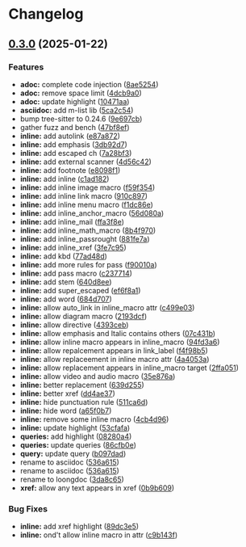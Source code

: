 # Changelog

## [0.3.0](https://github.com/cathaysia/tree-sitter-asciidoc/compare/v0.2.0...v0.3.0) (2025-01-22)


### Features

* **adoc:** complete code injection ([8ae5254](https://github.com/cathaysia/tree-sitter-asciidoc/commit/8ae52543faa3c10184a9a98ac3c70891609b55b7))
* **adoc:** remove space limit ([4dcb9a0](https://github.com/cathaysia/tree-sitter-asciidoc/commit/4dcb9a0d24ae88aedc62857b975532b2d416a3ac))
* **adoc:** update highlight ([10471aa](https://github.com/cathaysia/tree-sitter-asciidoc/commit/10471aa638590eda9130b5814a1eb0d0ee082463))
* **asciidoc:** add m-list lib ([5ca2c54](https://github.com/cathaysia/tree-sitter-asciidoc/commit/5ca2c5448778c084e42211a4b80b7bf527b60e7e))
* bump tree-sitter to 0.24.6 ([9e697cb](https://github.com/cathaysia/tree-sitter-asciidoc/commit/9e697cbd9001d1cf874478c984c634cbe9521e4c))
* gather fuzz and bench ([47bf8ef](https://github.com/cathaysia/tree-sitter-asciidoc/commit/47bf8efda5a20ce1511596eb6ea6fcc12be0ab8d))
* **inline:** add autolink ([e87a872](https://github.com/cathaysia/tree-sitter-asciidoc/commit/e87a872065d9c9d6624de0a264b5c30f8642e129))
* **inline:** add emphasis ([3db92d7](https://github.com/cathaysia/tree-sitter-asciidoc/commit/3db92d7b0187debde2f76a694e8a8911f8b1cfc1))
* **inline:** add escaped ch ([7a28bf3](https://github.com/cathaysia/tree-sitter-asciidoc/commit/7a28bf3f721175902f5a50fa7b1453787667b143))
* **inline:** add external scanner ([4d56c42](https://github.com/cathaysia/tree-sitter-asciidoc/commit/4d56c425e7ff8d5dff2966a1dcad74e65b302806))
* **inline:** add footnote ([e8098f1](https://github.com/cathaysia/tree-sitter-asciidoc/commit/e8098f10f049416eb3cf67e0708209e64d9044dc))
* **inline:** add inline ([c1ad182](https://github.com/cathaysia/tree-sitter-asciidoc/commit/c1ad1825993eeaa244700c25470938aada85d5c1))
* **inline:** add inline image macro ([f59f354](https://github.com/cathaysia/tree-sitter-asciidoc/commit/f59f3547fe03810cf58f6bb386121c8d5277cc43))
* **inline:** add inline link macro ([910c897](https://github.com/cathaysia/tree-sitter-asciidoc/commit/910c897c36932870755ccf0bc77d77bf852f846f))
* **inline:** add inline menu macro ([f1dc86e](https://github.com/cathaysia/tree-sitter-asciidoc/commit/f1dc86ed295aede6c38114a938f43a2dcbfbb3d9))
* **inline:** add inline_anchor_macro ([56d080a](https://github.com/cathaysia/tree-sitter-asciidoc/commit/56d080a676e50283deda4763155f9b4935ac2967))
* **inline:** add inline_mail ([ffa3f8e](https://github.com/cathaysia/tree-sitter-asciidoc/commit/ffa3f8e6e2d489afdeb418c800d4901b68bdf79c))
* **inline:** add inline_math_macro ([8b4f970](https://github.com/cathaysia/tree-sitter-asciidoc/commit/8b4f970d5d3506ef958a44a170d5408886ea1c08))
* **inline:** add inline_passrought ([881fe7a](https://github.com/cathaysia/tree-sitter-asciidoc/commit/881fe7aabb377bfe580fa5f1ce50ce3f5fecb46e))
* **inline:** add inline_xref ([3fe7c95](https://github.com/cathaysia/tree-sitter-asciidoc/commit/3fe7c95af345bdab7868642c2cbddb337a775f1e))
* **inline:** add kbd ([77ad48d](https://github.com/cathaysia/tree-sitter-asciidoc/commit/77ad48d6fe4a8cb50d6fd192ab9f46a87455eb31))
* **inline:** add more rules for pass ([f90010a](https://github.com/cathaysia/tree-sitter-asciidoc/commit/f90010aac065a0b6461936bb3fe8bc8712d93497))
* **inline:** add pass macro ([c237714](https://github.com/cathaysia/tree-sitter-asciidoc/commit/c237714292ab3cba80c3ce76c7d6cbd066f885cd))
* **inline:** add stem ([640d8ee](https://github.com/cathaysia/tree-sitter-asciidoc/commit/640d8ee64c57a3c0affa617e852cb6fd282b480a))
* **inline:** add super_escaped ([ef6f8a1](https://github.com/cathaysia/tree-sitter-asciidoc/commit/ef6f8a19cc408266bae5199dd564160db652304d))
* **inline:** add word ([684d707](https://github.com/cathaysia/tree-sitter-asciidoc/commit/684d707e1117293a2ccb5adb3d650004aa34a0b8))
* **inline:** allow auto_link in inline_macro attr ([c499e03](https://github.com/cathaysia/tree-sitter-asciidoc/commit/c499e03d3b3830663e8d5dd52a511e45e9d2287e))
* **inline:** allow diagram macro ([2193dcf](https://github.com/cathaysia/tree-sitter-asciidoc/commit/2193dcfe307000726f1850f3f695da6557024787))
* **inline:** allow directive ([4393ceb](https://github.com/cathaysia/tree-sitter-asciidoc/commit/4393cebddd53e5970d9a591ea2dc5c6a90c740d8))
* **inline:** allow emphasis and ltalic contains others ([07c431b](https://github.com/cathaysia/tree-sitter-asciidoc/commit/07c431bdf17f33ef52be20d488ef408b5e11649a))
* **inline:** allow inline macro appears in inline_macro ([94fd3a6](https://github.com/cathaysia/tree-sitter-asciidoc/commit/94fd3a6dcbc930725c740441a67ed99f779bcb83))
* **inline:** allow repalcement appears in link_label ([f4f98b5](https://github.com/cathaysia/tree-sitter-asciidoc/commit/f4f98b5adad5dac8bfa332ce119487fb0e6c5951))
* **inline:** allow replaceement in inline macro attr ([4a4053a](https://github.com/cathaysia/tree-sitter-asciidoc/commit/4a4053a1dbc86a65e2ead16b7627a0e61645f0da))
* **inline:** allow replacement appears in inline_macro target ([2ffa051](https://github.com/cathaysia/tree-sitter-asciidoc/commit/2ffa051fa7d4cc0753071ce8fffc703484ffa28a))
* **inline:** allow video and audio macro ([35e876a](https://github.com/cathaysia/tree-sitter-asciidoc/commit/35e876afd5d65aff03f13b2e9bad1f229ced845f))
* **inline:** better replacement ([639d255](https://github.com/cathaysia/tree-sitter-asciidoc/commit/639d25589794e6cd3ae741fa13724c46db6f85e0))
* **inline:** better xref ([dd4ae37](https://github.com/cathaysia/tree-sitter-asciidoc/commit/dd4ae3786dc270af8a40a0ae1010343f48dfffeb))
* **inline:** hide punctuation rule ([511ca6d](https://github.com/cathaysia/tree-sitter-asciidoc/commit/511ca6d8c062ddf0137fb633cbc6423552aae6be))
* **inline:** hide word ([a65f0b7](https://github.com/cathaysia/tree-sitter-asciidoc/commit/a65f0b7075a6c3f2288d09bda84c900bec21c42a))
* **inline:** remove some inline macro ([4cb4d96](https://github.com/cathaysia/tree-sitter-asciidoc/commit/4cb4d9634272974c3323f637f4fb00776af123de))
* **inline:** update highlight ([53cfafa](https://github.com/cathaysia/tree-sitter-asciidoc/commit/53cfafadf3d5ae0bf0b5a48511ad664a2677fe36))
* **queries:** add highlight ([08280a4](https://github.com/cathaysia/tree-sitter-asciidoc/commit/08280a465911bbe2e5126f16aac96d6894fbcb23))
* **queries:** update queries ([86cfb0e](https://github.com/cathaysia/tree-sitter-asciidoc/commit/86cfb0ec2d0a6969fbafa2df9e4691ec7a65e8ce))
* **query:** update query ([b097dad](https://github.com/cathaysia/tree-sitter-asciidoc/commit/b097dad4f97d2911c74773e40faab78f7c5d2165))
* rename to asciidoc ([536a615](https://github.com/cathaysia/tree-sitter-asciidoc/commit/536a61517f5eac0f50b9834b1391021f10beea6d))
* rename to asciidoc ([536a615](https://github.com/cathaysia/tree-sitter-asciidoc/commit/536a61517f5eac0f50b9834b1391021f10beea6d))
* rename to loongdoc ([3da8c65](https://github.com/cathaysia/tree-sitter-asciidoc/commit/3da8c65e5db50874b9af13319040c0fb74a5c1a2))
* **xref:** allow any text appears in xref ([0b9b609](https://github.com/cathaysia/tree-sitter-asciidoc/commit/0b9b6096adb7c2d21935f44f44d816bab6e2757f))


### Bug Fixes

* **inline:** add xref highlight ([89dc3e5](https://github.com/cathaysia/tree-sitter-asciidoc/commit/89dc3e5d01700628ada39a2d2bb0a9a0188ce1c3))
* **inline:** ond't allow inline macro in attr ([c9b143f](https://github.com/cathaysia/tree-sitter-asciidoc/commit/c9b143f3a17167dfef3a60026bbffc46b66c2461))

